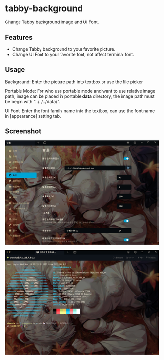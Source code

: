 # tabby-background

Change Tabby background image and UI Font.

## Features

- Change Tabby background to your favorite picture.
- Change UI Font to your favorite font, not affect terminal font.

## Usage

Background: Enter the picture path into textbox or use the file picker.

Portable Mode: For who use portable mode and want to use relative image path, image can be placed in portable **data** directory, the image path must be begin with "../../../data/".

UI Font: Enter the font family name into the textbox, can use the font name in [appearance] setting tab.

## Screenshot

![Alt text](screenshot1.jpg)

![Alt text](screenshot2.jpg)
